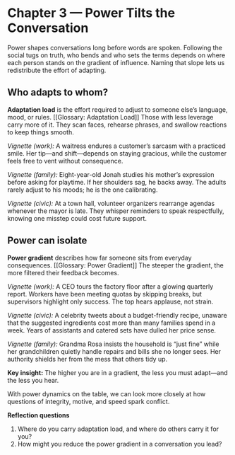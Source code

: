 # Chapter 3 — Power Tilts the Conversation

Power shapes conversations long before words are spoken. Following the social tugs on truth, who bends and who sets the terms depends on where each person stands on the gradient of influence. Naming that slope lets us redistribute the effort of adapting.

## Who adapts to whom?

**Adaptation load** is the effort required to adjust to someone else’s language, mood, or rules. [[Glossary: Adaptation Load]] Those with less leverage carry more of it. They scan faces, rehearse phrases, and swallow reactions to keep things smooth.

*Vignette (work):* A waitress endures a customer’s sarcasm with a practiced smile. Her tip—and shift—depends on staying gracious, while the customer feels free to vent without consequence.

*Vignette (family):* Eight-year-old Jonah studies his mother’s expression before asking for playtime. If her shoulders sag, he backs away. The adults rarely adjust to his moods; he is the one calibrating.

*Vignette (civic):* At a town hall, volunteer organizers rearrange agendas whenever the mayor is late. They whisper reminders to speak respectfully, knowing one misstep could cost future support.

## Power can isolate

**Power gradient** describes how far someone sits from everyday consequences. [[Glossary: Power Gradient]] The steeper the gradient, the more filtered their feedback becomes.

*Vignette (work):* A CEO tours the factory floor after a glowing quarterly report. Workers have been meeting quotas by skipping breaks, but supervisors highlight only success. The top hears applause, not strain.

*Vignette (civic):* A celebrity tweets about a budget-friendly recipe, unaware that the suggested ingredients cost more than many families spend in a week. Years of assistants and catered sets have dulled her price sense.

*Vignette (family):* Grandma Rosa insists the household is “just fine” while her grandchildren quietly handle repairs and bills she no longer sees. Her authority shields her from the mess that others tidy up.

**Key insight:** The higher you are in a gradient, the less you must adapt—and the less you hear.

With power dynamics on the table, we can look more closely at how questions of integrity, motive, and speed spark conflict.

**Reflection questions**
1. Where do you carry adaptation load, and where do others carry it for you?
2. How might you reduce the power gradient in a conversation you lead?
